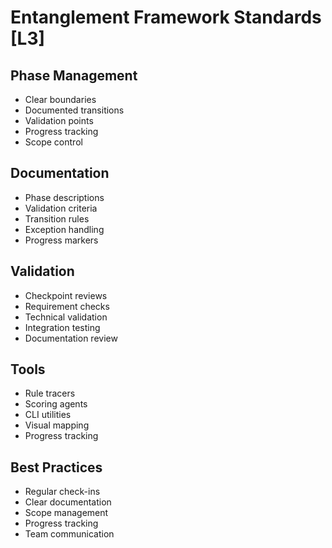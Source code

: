 # Entanglement Framework Standards [L3]

## Phase Management
- Clear boundaries
- Documented transitions
- Validation points
- Progress tracking
- Scope control

## Documentation
- Phase descriptions
- Validation criteria
- Transition rules
- Exception handling
- Progress markers

## Validation
- Checkpoint reviews
- Requirement checks
- Technical validation
- Integration testing
- Documentation review

## Tools
- Rule tracers
- Scoring agents
- CLI utilities
- Visual mapping
- Progress tracking

## Best Practices
- Regular check-ins
- Clear documentation
- Scope management
- Progress tracking
- Team communication